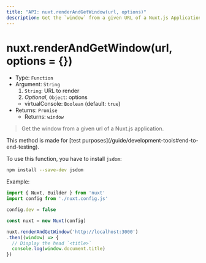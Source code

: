 ```yaml
---
title: "API: nuxt.renderAndGetWindow(url, options)"
description: Get the `window` from a given URL of a Nuxt.js Application.
---
```


# nuxt.renderAndGetWindow(url, options = {})

- Type: `Function`
- Argument: `String`
  1. `String`: URL to render
  2. *Optional*, `Object`: options
    - virtualConsole: `Boolean` (default: `true`)
- Returns: `Promise`
  - Returns: `window`

> Get the window from a given url of a Nuxt.js application.

<p class="Alert Alert--info">This method is made for [test purposes](/guide/development-tools#end-to-end-testing).</p>

To use this function, you have to install `jsdom`:

```bash
npm install --save-dev jsdom
```

Example:

```js
import { Nuxt, Builder } from 'nuxt'
import config from './nuxt.config.js'

config.dev = false

const nuxt = new Nuxt(config)

nuxt.renderAndGetWindow('http://localhost:3000')
.then((window) => {
  // Display the head `<title>`
  console.log(window.document.title)
})
```
